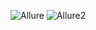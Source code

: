 ![Allure](https://user-images.githubusercontent.com/94560819/164013900-0580bf45-c68c-4e72-821d-56203e8c538d.png)
![Allure2](https://user-images.githubusercontent.com/94560819/164013915-50d22a31-b5f6-423c-8b41-6f654e7bb27f.png)

